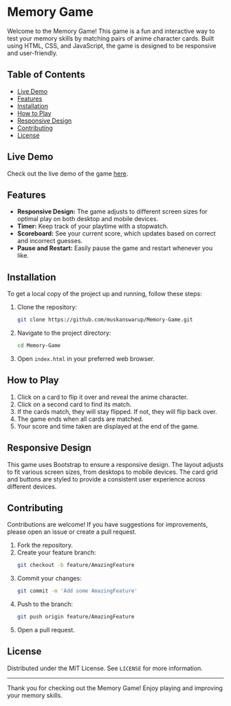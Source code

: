 # Memory Game 

Welcome to the Memory Game! This game is a fun and interactive way to test your memory skills by matching pairs of anime character cards. Built using HTML, CSS, and JavaScript, the game is designed to be responsive and user-friendly.

## Table of Contents

- [Live Demo](https://memory-game-five-pi.vercel.app/)
- [Features](#features)
- [Installation](#installation)
- [How to Play](#how-to-play)
- [Responsive Design](#responsive-design)
- [Contributing](#contributing)
- [License](#license)

## Live Demo

Check out the live demo of the game [here](https://memory-game-five-pi.vercel.app/).

## Features

- **Responsive Design:** The game adjusts to different screen sizes for optimal play on both desktop and mobile devices.
- **Timer:** Keep track of your playtime with a stopwatch.
- **Scoreboard:** See your current score, which updates based on correct and incorrect guesses.
- **Pause and Restart:** Easily pause the game and restart whenever you like.

## Installation

To get a local copy of the project up and running, follow these steps:

1. Clone the repository:
    ```bash
    git clone https://github.com/muskanswarup/Memory-Game.git
    ```
2. Navigate to the project directory:
    ```bash
    cd Memory-Game
    ```
3. Open `index.html` in your preferred web browser.

## How to Play

1. Click on a card to flip it over and reveal the anime character.
2. Click on a second card to find its match.
3. If the cards match, they will stay flipped. If not, they will flip back over.
4. The game ends when all cards are matched.
5. Your score and time taken are displayed at the end of the game.

## Responsive Design

This game uses Bootstrap to ensure a responsive design. The layout adjusts to fit various screen sizes, from desktops to mobile devices. The card grid and buttons are styled to provide a consistent user experience across different devices.

## Contributing

Contributions are welcome! If you have suggestions for improvements, please open an issue or create a pull request. 

1. Fork the repository.
2. Create your feature branch:
    ```bash
    git checkout -b feature/AmazingFeature
    ```
3. Commit your changes:
    ```bash
    git commit -m 'Add some AmazingFeature'
    ```
4. Push to the branch:
    ```bash
    git push origin feature/AmazingFeature
    ```
5. Open a pull request.

## License

Distributed under the MIT License. See `LICENSE` for more information.

---

Thank you for checking out the Memory Game! Enjoy playing and improving your memory skills.
